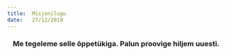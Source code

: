 ```yaml
---
title:  Misjonilugu
date:   27/12/2019
---
```


### <center>Me tegeleme selle õppetükiga. Palun proovige hiljem uuesti.</center>